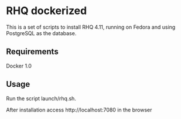 RHQ dockerized
====

This is a set of scripts to install RHQ 4.11, running on Fedora and using PostgreSQL as the database.

Requirements
---

Docker 1.0


Usage
---
Run the script launch/rhq.sh.

After installation access http://localhost:7080 in the browser

